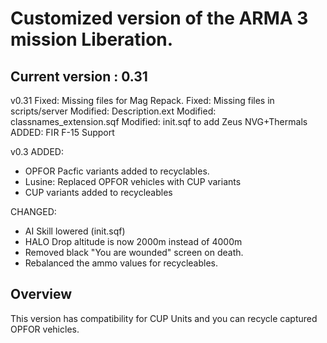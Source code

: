 # Customized version of the ARMA 3 mission Liberation.

## Current version : 0.31
v0.31
Fixed: Missing files for Mag Repack.
Fixed: Missing files in scripts/server
Modified: Description.ext
Modified: classnames_extension.sqf
Modified: init.sqf to add Zeus NVG+Thermals
ADDED: FIR F-15 Support

v0.3
ADDED:
* OPFOR Pacfic variants added to recyclables.
* Lusine: Replaced OPFOR vehicles with CUP variants
* CUP variants added to recycleables

CHANGED:
* AI Skill lowered (init.sqf)
* HALO Drop altitude is now 2000m instead of 4000m
* Removed black "You are wounded" screen on death.
* Rebalanced the ammo values for recycleables.

## Overview

This version has compatibility for CUP Units and you can recycle captured OPFOR vehicles.


